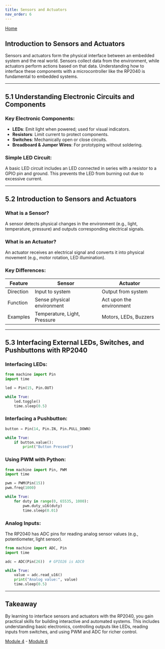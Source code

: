 ```yaml
---
title: Sensors and Actuators
nav_order: 6
---
```

[Home](index.md)

## Introduction to Sensors and Actuators

Sensors and actuators form the physical interface between an embedded system and the real world. Sensors collect data from the environment, while actuators perform actions based on that data. Understanding how to interface these components with a microcontroller like the RP2040 is fundamental to embedded systems.

---

## 5.1 Understanding Electronic Circuits and Components

### Key Electronic Components:
- **LEDs**: Emit light when powered; used for visual indicators.
- **Resistors**: Limit current to protect components.
- **Switches**: Mechanically open or close circuits.
- **Breadboard & Jumper Wires**: For prototyping without soldering.

### Simple LED Circuit:
A basic LED circuit includes an LED connected in series with a resistor to a GPIO pin and ground. This prevents the LED from burning out due to excessive current.

---

## 5.2 Introduction to Sensors and Actuators

### What is a Sensor?
A sensor detects physical changes in the environment (e.g., light, temperature, pressure) and outputs corresponding electrical signals.

### What is an Actuator?
An actuator receives an electrical signal and converts it into physical movement (e.g., motor rotation, LED illumination).

### Key Differences:
| Feature     | Sensor                      | Actuator                     |
|-------------|-----------------------------|------------------------------|
| Direction   | Input to system             | Output from system           |
| Function    | Sense physical environment  | Act upon the environment     |
| Examples    | Temperature, Light, Pressure| Motors, LEDs, Buzzers        |

---

## 5.3 Interfacing External LEDs, Switches, and Pushbuttons with RP2040

### Interfacing LEDs:
```python
from machine import Pin
import time

led = Pin(15, Pin.OUT)

while True:
    led.toggle()
    time.sleep(0.5)
```

### Interfacing a Pushbutton:
```python
button = Pin(14, Pin.IN, Pin.PULL_DOWN)

while True:
    if button.value():
        print("Button Pressed")
```

### Using PWM with Python:
```python
from machine import Pin, PWM
import time

pwm = PWM(Pin(15))
pwm.freq(1000)

while True:
    for duty in range(0, 65535, 1000):
        pwm.duty_u16(duty)
        time.sleep(0.01)
```

### Analog Inputs:
The RP2040 has ADC pins for reading analog sensor values (e.g., potentiometer, light sensor).

```python
from machine import ADC, Pin
import time

adc = ADC(Pin(26))  # GPIO26 is ADC0

while True:
    value = adc.read_u16()
    print("Analog value:", value)
    time.sleep(0.5)
```

---

## Takeaway

By learning to interface sensors and actuators with the RP2040, you gain practical skills for building interactive and automated systems. This includes understanding basic electronics, controlling outputs like LEDs, reading inputs from switches, and using PWM and ADC for richer control.

[Module 4](module4.md) - [Module 6](module6.md)
